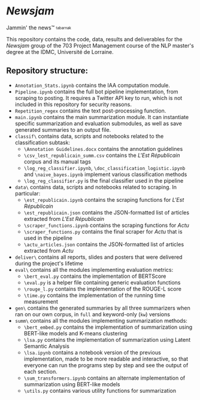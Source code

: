 # *Newsjam*
Jammin' the news™ <sub><sup>tabarnak</sup></sub>

This repository contains the code, data, results and deliverables for the *Newsjam* group of the 703 Project Management course of the NLP master's degree at the IDMC, Université de Lorraine.

## Repository structure:
- `Annotation_Stats.ipynb` contains the IAA computation module.
- `Pipeline.ipynb` contains the full bot pipeline implementation, from scraping to posting. It requires a Twitter API key to run, which is not included in this repository for security reasons.
- `Repetition_regex` contains the text post-processing function.
- `main.ipynb` contains the main summarization module. It can instantiate specific summarization and evaluation submodules, as well as save generated summaries to an output file.
- `classif\` contains data, scripts and notebooks related to the classification subtask:
  - `\Annotation Guidelines.docx` contains the annotation guidelines
  - `\csv_lest_republicain_summ.csv` contains the *L'Est Républicain* corpus and its manual tags
  - `\log_reg_classifier.ipynb`, `\doc_classification_logistic.ipynb` and `\naive_bayes.ipynb` implement various classification methods
  - `\log_reg_classifier.py` is the final classifier used in the pipeline
- `data\` contains data, scripts and notebooks related to scraping. In particular:
  - `\est_republicain.ipynb` contains the scraping functions for *L'Est Républicain*
  - `\est_republicain.json` contains the JSON-formatted list of articles extracted from *L'Est Républicain*
  - `\scraper_functions.ipynb` contains the scraping functions for *Actu*
  - `\scraper_functions.py` contains the final scraper for *Actu* that is used in the pipeline
  - `\actu_articles.json` contains the JSON-formatted list of articles extracted from *Actu*
- `deliver\` contains all reports, slides and posters that were delivered during the project's lifetime
- `eval\` contains all the modules implementing evaluation metrics:
  - `\bert_eval.py` contains the implementation of BERTScore
  - `\eval.py` is a helper file containing generic evaluation functions
  - `\rouge_l.py` contains the implementation of the ROUGE-L score
  - `\time.py` contains the implementation of the running time measurement
- `gen\` contains the generated summaries by all three summarizers when ran on our own corpus, in `full` and keyword-only (`kw`) versions
- `summ\` contains all the modules implementing summarization methods:
  - `\bert_embed.py` contains the implementation of summarization using BERT-like models and K-means clustering
  - `\lsa.py` contains the implementation of summarization using Latent Semantic Analysis
  - `\lsa.ipynb` contains a notebook version of the previous implementation, made to be more readable and interactive, so that everyone can run the programs step by step and see the output of each section.
  - `\sum_transformers.ipynb` contains an alternate implementation of summarization using BERT-like models
  - `\utils.py` contains various utility functions for summarization
